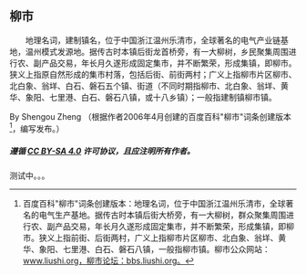 ## 柳市
　　地理名词，建制镇名，位于中国浙江温州乐清市，全球著名的电气产业链基地，温州模式发源地。据传古时本镇后街龙首桥旁，有一大柳树，乡民聚集周围进行农、副产品交易，年长月久遂形成固定集市，并不断繁荣，形成集镇，即柳市。狭义上指原自然形成的集市村落，包括后街、前街两村；广义上指柳市片区柳市、北白象、翁垟、白石、磐石五个镇、街道（不同时期指柳市、北白象、翁垟、黄华、象阳、七里港、白石、磐石八镇，或十八乡镇）；一般指建制镇柳市镇。

By Shengou Zheng （根据作者2006年4月创建的百度百科"柳市"词条创建版本[^1]，编写发布。）

[^1]: 百度百科"柳市"词条创建版本：地理名词，位于中国浙江温州乐清市，全球著名的电气生产基地。据传古时本镇后街大桥旁，有一大柳树，群众聚集周围进行农、副产品交易，年长月久遂形成固定集市，并不断繁荣，形成集镇，即柳市。狭义上指前街、后街两村，广义上指柳市片区柳市、北白象、翁垟、黄华、象阳、七里港、白石、磐石八镇，一般指柳市镇。柳市公众网站：www.liushi.org，柳市论坛：bbs.liushi.org。


##### 遵循 [CC BY-SA 4.0](https://creativecommons.org/licenses/by-sa/4.0/) 许可协议，且应注明所有作者。

  
测试中。。。
